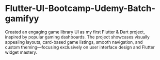# Flutter-UI-Bootcamp-Udemy-Batch-gamifyy
Created an engaging game library UI as my first Flutter &amp; Dart project, inspired by popular gaming dashboards. The project showcases visually appealing layouts, card-based game listings, smooth navigation, and custom theming—focusing exclusively on user interface design and Flutter widget mastery.
